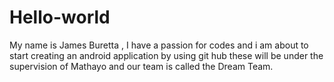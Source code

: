 Hello-world
==========
My name is James Buretta , I have a passion for codes and i am about to start creating an android application by using git hub 
these will be under the supervision of Mathayo and our team is called the Dream Team.
